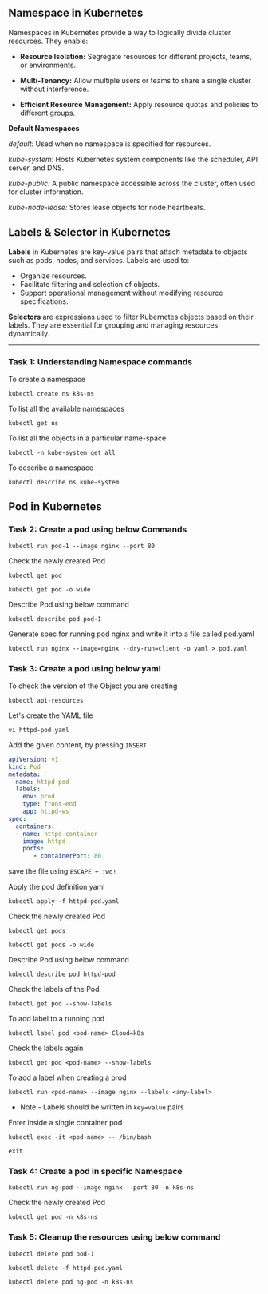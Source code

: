 ## Namespace in Kubernetes

Namespaces in Kubernetes provide a way to logically divide cluster resources. They enable:

 * **Resource Isolation:** Segregate resources for different projects, teams, or environments.
 
 * **Multi-Tenancy:** Allow multiple users or teams to share a single cluster without interference.
 
 * **Efficient Resource Management:** Apply resource quotas and policies to different groups.

**Default Namespaces**

  *default:* Used when no namespace is specified for resources.
  
  *kube-system:* Hosts Kubernetes system components like the scheduler, API server, and DNS.
  
  *kube-public:* A public namespace accessible across the cluster, often used for cluster information.
  
  *kube-node-lease:* Stores lease objects for node heartbeats.
## Labels & Selector in Kubernetes

**Labels** in Kubernetes are key-value pairs that attach metadata to objects such as pods, nodes, and services. Labels are used to:

 * Organize resources.
 * Facilitate filtering and selection of objects.
 * Support operational management without modifying resource specifications.
   
**Selectors** are expressions used to filter Kubernetes objects based on their labels. They are essential for grouping and managing resources dynamically.

----------------------------------------------------------------------------------------------------------------------------------------------
### Task 1: Understanding Namespace commands

To create a namespace
```
kubectl create ns k8s-ns
```
To list all the available namespaces
```
kubectl get ns
```
To list all  the objects in a particular name-space
```
kubectl -n kube-system get all
```
To describe a namespace
```
kubectl describe ns kube-system
```


## Pod in Kubernetes

### Task 2: Create a pod using below Commands
```
kubectl run pod-1 --image nginx --port 80 
```
Check the newly created Pod
```
kubectl get pod
```
```
kubectl get pod -o wide
```
Describe Pod using below command
``` 
kubectl describe pod pod-1
```
Generate spec for running pod nginx and write it into a file called pod.yaml 
```
kubectl run nginx --image=nginx --dry-run=client -o yaml > pod.yaml
``` 

### Task 3: Create a pod using below yaml

To check the version of the Object you are creating
```
kubectl api-resources
```
Let's create the YAML file
```
vi httpd-pod.yaml
```
Add the given content, by pressing `INSERT`

```yaml
apiVersion: v1
kind: Pod
metadata:
  name: httpd-pod
  labels:
    env: prod 
    type: front-end
    app: httpd-ws
spec:
  containers:
  - name: httpd-container
    image: httpd
    ports:
       - containerPort: 80
```
save the file using `ESCAPE + :wq!`

Apply the pod definition yaml
```
kubectl apply -f httpd-pod.yaml
```
Check the newly created Pod
```
kubectl get pods
```
```
kubectl get pods -o wide
```
Describe Pod using below command
```
kubectl describe pod httpd-pod
```
Check the labels of the Pod.
```
kubectl get pod --show-labels
```
To add label to a running pod
```
kubectl label pod <pod-name> Cloud=k8s
```
Check the labels again
```
kubectl get pod <pod-name> --show-labels
```
To add a label when creating a prod
```
kubectl run <pod-name> --image nginx --labels <any-label>
```
* Note:- Labels should be written in `key=value` pairs

  
Enter inside a single container pod
```
kubectl exec -it <pod-name> -- /bin/bash
```
```
exit
```
### Task 4: Create a pod in specific Namespace
```
kubectl run ng-pod --image nginx --port 80 -n k8s-ns
```
Check the newly created Pod
```
kubectl get pod -n k8s-ns
```

### Task 5: Cleanup the resources using below command
```
kubectl delete pod pod-1
```

```
kubectl delete -f httpd-pod.yaml
```

```
kubectl delete pod ng-pod -n k8s-ns
```
